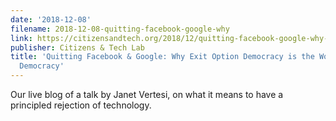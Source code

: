 ```yaml
---
date: '2018-12-08'
filename: 2018-12-08-quitting-facebook-google-why
link: https://citizensandtech.org/2018/12/quitting-facebook-google-why-exit-option-democracy-is-the-worst-kind-of-democracy/
publisher: Citizens & Tech Lab
title: 'Quitting Facebook & Google: Why Exit Option Democracy is the Worst Kind of
  Democracy'
---
```


Our live blog of a talk by Janet Vertesi, on what it means to have a principled rejection of technology.